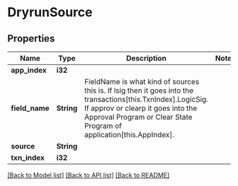 # DryrunSource

## Properties

Name | Type | Description | Notes
------------ | ------------- | ------------- | -------------
**app_index** | **i32** |  | 
**field_name** | **String** | FieldName is what kind of sources this is. If lsig then it goes into the transactions[this.TxnIndex].LogicSig. If approv or clearp it goes into the Approval Program or Clear State Program of application[this.AppIndex]. | 
**source** | **String** |  | 
**txn_index** | **i32** |  | 

[[Back to Model list]](../README.md#documentation-for-models) [[Back to API list]](../README.md#documentation-for-api-endpoints) [[Back to README]](../README.md)


